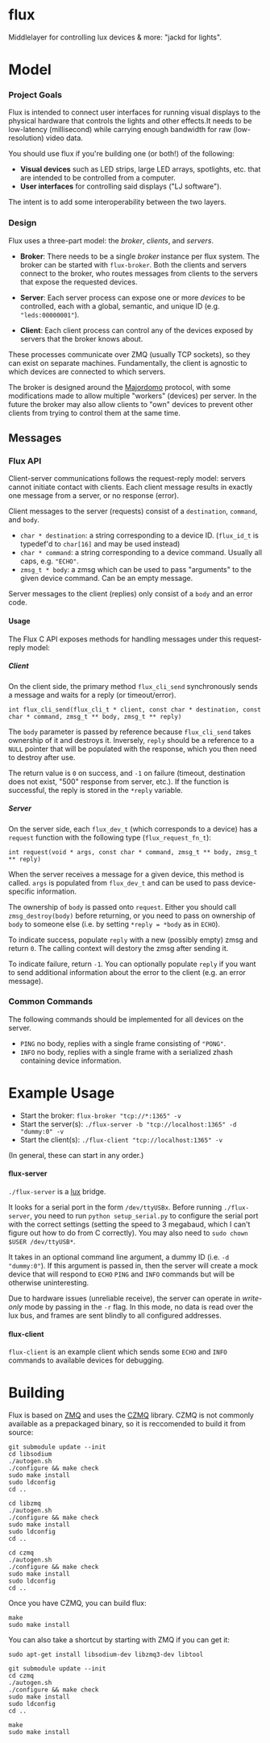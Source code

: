 flux
====

Middlelayer for controlling lux devices &amp; more: "jackd for lights".

Model
=====

### Project Goals

Flux is intended to connect user interfaces for running visual displays to the physical hardware that controls the lights and other effects.It needs to be low-latency (millisecond) while carrying enough bandwidth for raw (low-resolution) video data.

You should use flux if you're building one (or both!) of the following:

- **Visual devices** such as LED strips, large LED arrays, spotlights, etc. that are intended to be controlled from a computer.
- **User interfaces** for controlling said displays ("LJ software").

The intent is to add some interoperability between the two layers.

### Design

Flux uses a three-part model: the *broker*, *clients*, and *servers*. 

- **Broker**: There needs to be a single *broker* instance per flux system. The broker can be started with `flux-broker`. Both the clients and servers connect to the broker, who routes messages from clients to the servers that expose the requested devices. 

- **Server**: Each server process can expose one or more *devices* to be controlled, each with a global, semantic, and unique ID (e.g. `"leds:00000001"`).

- **Client**: Each client process can control any of the devices exposed by servers that the broker knows about. 

These processes communicate over ZMQ (usually TCP sockets), so they can exist on separate machines. Fundamentally, the client is agnostic to which devices are connected to which servers. 

The broker is designed around the [Majordomo](http://rfc.zeromq.org/spec:7) protocol, with some modifications made to allow multiple "workers" (devices) per server. In the future the broker may also allow clients to "own" devices to prevent other clients from trying to control them at the same time.

Messages
--------

### Flux API

Client-server communications follows the request-reply model: servers cannot initiate contact with clients. Each client message results in exactly one message from a server, or no response (error).

Client messages to the server (requests) consist of a ``destination``, ``command``, and ``body``.

- ``char * destination``: a string corresponding to a device ID. (``flux_id_t`` is typedef'd to ``char[16]`` and may be used instead)
- ``char * command``: a string corresponding to a device command. Usually all caps, e.g. ``"ECHO"``.
- ``zmsg_t * body``: a zmsg which can be used to pass "arguments" to the given device command. Can be an empty message.

Server messages to the client (replies) only consist of a ``body`` and an error code.

#### Usage

The Flux C API exposes methods for handling messages under this request-reply model:

##### Client

On the client side, the primary method ``flux_cli_send`` synchronously sends a message and waits for a reply (or timeout/error).

``int flux_cli_send(flux_cli_t * client, const char * destination, const char * command, zmsg_t ** body, zmsg_t ** reply)``

The ``body`` parameter is passed by reference because ``flux_cli_send`` takes ownership of it and destroys it. Inversely, ``reply`` should be a reference to a ``NULL`` pointer that will be populated with the response, which you then need to destroy after use.

The return value is ``0`` on success, and ``-1`` on failure (timeout, destination does not exist, "500" response from server, etc.). If the function is successful, the reply is stored in the ``*reply`` variable. 

##### Server

On the server side, each ``flux_dev_t`` (which corresponds to a device) has a ``request`` function with the following type (``flux_request_fn_t``):

``int request(void * args, const char * command, zmsg_t ** body, zmsg_t ** reply)``

When the server receives a message for a given device, this method is called. ``args`` is populated from ``flux_dev_t`` and can be used to pass device-specific information. 

The ownership of ``body`` is passed onto `request`. Either you should call `zmsg_destroy(body)` before returning, or you need to pass on ownership of `body` to someone else (i.e. by setting `*reply = *body` as in `ECHO`).

To indicate success, populate ``reply`` with a new (possibly empty) zmsg and return ``0``. The calling context will destory the zmsg after sending it.

To indicate failure, return ``-1``. You can optionally populate ``reply`` if you want to send additional information about the error to the client (e.g. an error message).

### Common Commands

The following commands should be implemented for all devices on the server.
- ``PING`` no body, replies with a single frame consisting of ``"PONG"``.
- ``INFO`` no body, replies with a single frame with a serialized zhash containing device information.

Example Usage
=============

- Start the broker: `flux-broker "tcp://*:1365" -v`
- Start the server(s): `./flux-server -b "tcp://localhost:1365" -d "dummy:0" -v`
- Start the client(s): `./flux-client "tcp://localhost:1365" -v`

(In general, these can start in any order.)

#### flux-server
`./flux-server` is a [lux](http://github.com/ervanalb/lux) bridge. 

It looks for a serial port in the form `/dev/ttyUSBx`. Before running `./flux-server`, you need to run `python setup_serial.py` to configure the serial port with the correct settings (setting the speed to 3 megabaud, which I can't figure out how to do from C correctly). You may also need to `sudo chown $USER /dev/ttyUSB*`. 

It takes in an optional command line argument, a dummy ID (i.e. `-d "dummy:0"`). If this argument is passed in, then the server will create a mock device that will respond to `ECHO` `PING` and `INFO` commands but will be otherwise uninteresting. 

Due to hardware issues (unreliable receive), the server can operate in *write-only* mode by passing in the `-r` flag. In  this mode, no data is read over the lux bus, and frames are sent blindly to all configured addresses.

#### flux-client
`flux-client` is an example client which sends some `ECHO` and `INFO` commands to available devices for debugging. 

Building
========

Flux is based on [ZMQ](http://zeromq.org/) and uses the [CZMQ](http://czmq.zeromq.org/) library. 
CZMQ is not commonly available as a prepackaged binary, so it is reccomended to build it from source:
```
git submodule update --init
cd libsodium
./autogen.sh
./configure && make check
sudo make install
sudo ldconfig
cd ..

cd libzmq
./autogen.sh
./configure && make check
sudo make install
sudo ldconfig
cd ..

cd czmq
./autogen.sh
./configure && make check
sudo make install
sudo ldconfig
cd ..
```

Once you have CZMQ, you can build flux:
```
make
sudo make install
```

You can also take a shortcut by starting with ZMQ if you can get it:
```
sudo apt-get install libsodium-dev libzmq3-dev libtool

git submodule update --init
cd czmq
./autogen.sh
./configure && make check
sudo make install
sudo ldconfig
cd ..

make
sudo make install
```
